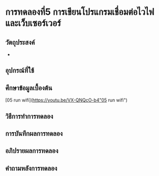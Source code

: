 # การทดลองที่5 การเขียนโปรแกรมเชื่อมต่อไวไฟและเว็บเซอร์เวอร์

## วัตถุประสงค์
* 

## อุปกรณ์ที่ใช้

## ศึกษาข้อมูลเบื้องต้น
[05 run wifi](https://youtu.be/VX-QNQcO-b4"05 run wifi")

## วิธีการทำการทดลอง


## การบันทึกผลการทดลอง

## อภิปรายผลการทดลอง


## คำถามหลังการทดลอง



